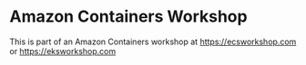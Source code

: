 # Amazon Containers Workshop

This is part of an Amazon Containers workshop at https://ecsworkshop.com or https://eksworkshop.com
